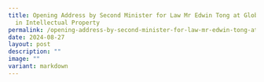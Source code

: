 ```yaml
---
title: Opening Address by Second Minister for Law Mr Edwin Tong at Global Forum
  in Intellectual Property
permalink: /opening-address-by-second-minister-for-law-mr-edwin-tong-at-global-forum-in-intellectual-property/
date: 2024-08-27
layout: post
description: ""
image: ""
variant: markdown
---
```

